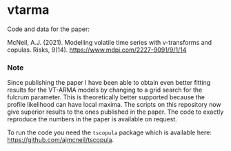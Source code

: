 # vtarma

Code and data for the paper:

McNeil, A.J. (2021). Modelling volatile time series with v-transforms and copulas. Risks, 9(14). https://www.mdpi.com/2227-9091/9/1/14

### Note

Since publishing the paper I have been able to obtain even better fitting results for the VT-ARMA models by changing to a grid search for the fulcrum parameter. This is theoretically better supported because the profile likelihood can have local maxima. The scripts on this repository now give superior results to the ones published in the paper. The code to exactly reproduce the numbers in the paper is available on request.

To run the code you need the `tscopula` package which is available here: https://github.com/ajmcneil/tscopula.
